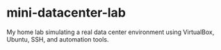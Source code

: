 # mini-datacenter-lab
My home lab simulating a real data center environment using VirtualBox, Ubuntu, SSH, and automation tools.
